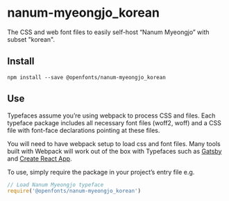 
# nanum-myeongjo_korean

The CSS and web font files to easily self-host “Nanum Myeongjo” with subset "korean".

## Install

`npm install --save @openfonts/nanum-myeongjo_korean`

## Use

Typefaces assume you’re using webpack to process CSS and files. Each typeface
package includes all necessary font files (woff2, woff) and a CSS file with
font-face declarations pointing at these files.

You will need to have webpack setup to load css and font files. Many tools built
with Webpack will work out of the box with Typefaces such as [Gatsby](https://github.com/gatsbyjs/gatsby)
and [Create React App](https://github.com/facebookincubator/create-react-app).

To use, simply require the package in your project’s entry file e.g.

```javascript
// Load Nanum Myeongjo typeface
require('@openfonts/nanum-myeongjo_korean')
```

